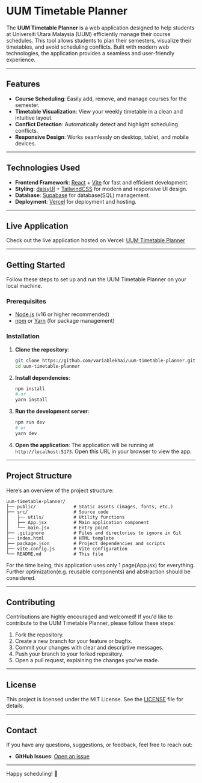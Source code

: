 # UUM Timetable Planner

The **UUM Timetable Planner** is a web application designed to help students at Universiti Utara Malaysia (UUM) efficiently manage their course schedules. This tool allows students to plan their semesters, visualize their timetables, and avoid scheduling conflicts. Built with modern web technologies, the application provides a seamless and user-friendly experience.

---

## Features

- **Course Scheduling**: Easily add, remove, and manage courses for the semester.
- **Timetable Visualization**: View your weekly timetable in a clean and intuitive layout.
- **Conflict Detection**: Automatically detect and highlight scheduling conflicts.
- **Responsive Design**: Works seamlessly on desktop, tablet, and mobile devices.

---

## Technologies Used

- **Frontend Framework**: [React](https://reactjs.org/) + [Vite](https://vitejs.dev/) for fast and efficient development.
- **Styling**: [daisyUI](https://daisyui.com/) + [TailwindCSS](https://tailwindcss.com/) for modern and responsive UI design.
- **Database**: [Supabase](https://supabase.com/) for database(SQL) management.
- **Deployment**: [Vercel](https://vercel.com/) for deployment and hosting.
  
---

## Live Application

Check out the live application hosted on Vercel:
[UUM Timetable Planner](https://uum-planner.vercel.app/)
  
---

## Getting Started

Follow these steps to set up and run the UUM Timetable Planner on your local machine.

### Prerequisites

- [Node.js](https://nodejs.org/) (v16 or higher recommended)
- [npm](https://www.npmjs.com/) or [Yarn](https://yarnpkg.com/) (for package management)

### Installation

1. **Clone the repository**:
   ```bash
   git clone https://github.com/variablekhai/uum-timetable-planner.git
   cd uum-timetable-planner
   ```

2. **Install dependencies**:
   ```bash
   npm install
   # or
   yarn install
   ```

3. **Run the development server**:
   ```bash
   npm run dev
   # or
   yarn dev
   ```

4. **Open the application**:
   The application will be running at `http://localhost:5173`. Open this URL in your browser to view the app.

---

## Project Structure

Here’s an overview of the project structure:

```
uum-timetable-planner/
├── public/              # Static assets (images, fonts, etc.)
├── src/                 # Source code
│   ├── utils/           # Utility functions
│   ├── App.jsx          # Main application component
│   └── main.jsx         # Entry point
├── .gitignore           # Files and directories to ignore in Git
├── index.html           # HTML template
├── package.json         # Project dependencies and scripts
├── vite.config.js       # Vite configuration
└── README.md            # This file
```
For the time being, this application uses only 1 page(App.jsx) for everything. Further optimization(e.g. reusable components) and abstraction should be considered.

---

## Contributing

Contributions are highly encouraged and welcomed! If you'd like to contribute to the UUM Timetable Planner, please follow these steps:

1. Fork the repository.
2. Create a new branch for your feature or bugfix.
3. Commit your changes with clear and descriptive messages.
4. Push your branch to your forked repository.
5. Open a pull request, explaining the changes you've made.

---

## License

This project is licensed under the MIT License. See the [LICENSE](LICENSE) file for details.

---

## Contact

If you have any questions, suggestions, or feedback, feel free to reach out:

- **GitHub Issues**: [Open an issue](https://github.com/variablekhai/uum-timetable-planner/issues)

---

Happy scheduling! 🎉
